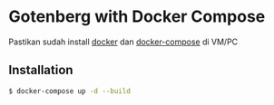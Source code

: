 # Gotenberg with Docker Compose

Pastikan sudah install [docker](https://docs.docker.com/engine/install/) dan [docker-compose](https://docs.docker.com/compose/install/) di VM/PC

## Installation

```bash
$ docker-compose up -d --build
```